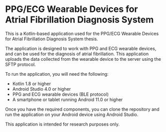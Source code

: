 # PPG/ECG Wearable Devices for Atrial Fibrillation Diagnosis System

This is a Kotlin-based application used for the PPG/ECG Wearable Devices for Atrial Fibrillation Diagnosis System thesis.

The application is designed to work with PPG and ECG wearable devices, and can be used for the diagnosis of atrial fibrillation. 
This application uploads the data collected from the wearable device to the server using the SFTP protocol.

To run the application, you will need the following:
- Kotlin 1.8 or higher
- Android Studio 4.0 or higher
- PPG and ECG wearable devices (BLE protocol)
- A smartphone or tablet running Android 11.0 or higher

Once you have the required components, you can clone the repository and run the application on your Android device using Android Studio.

This application is intended for research purposes only.
